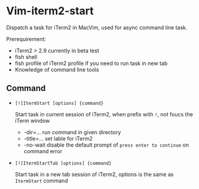 # Vim-iterm2-start

Dispatch a task for iTerm2 in MacVim, used for async command line task.

Prerequirement:

* iTerm2 > 2.9 currently in beta test
* fish shell
* fish profile of iTerm2 profile if you need to run task in new tab
* Knowledge of command line tools

## Command

* `[!]ItermStart [options] {command}`

    Start task in current session of iTerm2, when prefix with `!`, not foucs the iTerm window

    * -dir=...     run command in given directory
    * -title=...   set lable for iTerm2
    * -no-wait      disable the default prompt of `press enter to continue` on command error

* `[!]ItermStartTab [options] {command}`

    Start task in a new tab session of iTerm2, options is the same as `ItermStart` command

